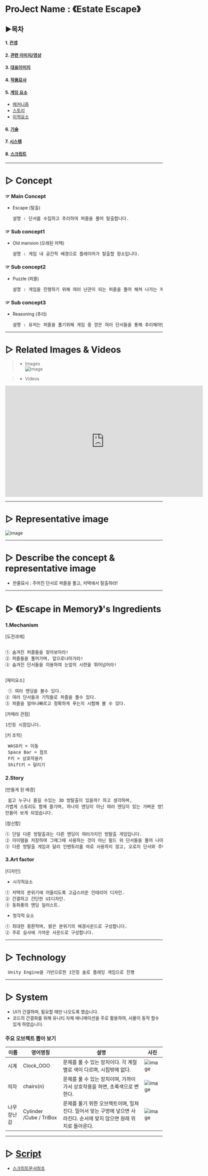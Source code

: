 # ProJect Name : 《Estate Escape》

## ▶목차
#### 1. [컨셉](#-concept)
#### 2. [관련 이미지/영상](#-related-images--videos)
#### 3. [대표이미지](#-representative-image)
#### 4. [작품묘사](#-describe-the-concept--representative-image)
#### 5. [게임 요소](#-escape-to-memorys-ingredients)
   - [메커니즘](#1mechanism)
   - [스토리](#2story)
   - [미적요소](#3art-factor)   
       
#### 6. [기술](#-technology)
#### 7. [시스템](#-system)
#### 8. [스크립트](#-script)

_________________________________________________________________________________
    
# ▷ Concept
### ☞ Main Concept
 - Escape (탈출)
   <pre>설명 : 단서를 수집하고 추리하여 퍼즐을 풀어 탈출합니다.</pre>    
			
### ☞ Sub concept1
 - Old mansion (오래된 저택)
     <pre>설명 : 게임 내 공간적 배경으로 플레이어가 탈출할 장소입니다.</pre>     
			
### ☞ Sub concept2
 - Puzzle (퍼즐)
     <pre>설명 : 게임을 진행하기 위해 여러 난관이 되는 퍼즐을 풀어 해쳐 나가는 게임입니다.</pre>        
			
### ☞ Sub concept3
 - Reasoning (추리)
     <pre>설명 : 유저는 퍼즐을 풀기위해 게임 중 얻은 여러 단서들을 통해 추리해야만 합니다.</pre>

    
-------------------------------------------------------------------------------
    
# ▷ Related Images & Videos

> - Images   
![image](https://user-images.githubusercontent.com/63893895/168222054-f4a2e242-9197-4217-850a-7210e88acf29.png)

   
> - Videos   
 <iframe width="632" height="356" src="https://www.youtube.com/embed/-pHsFDiRqOM" title="YouTube video player" frameborder="0" allow="accelerometer; autoplay; clipboard-write; encrypted-media; gyroscope; picture-in-picture" allowfullscreen></iframe> 
  
------------------------------------------------------------------------------

# ▷ Representative image
![image](https://user-images.githubusercontent.com/63893895/139111967-f8332f51-23b3-49bc-9e1b-6a987f91a88b.png)

------------------------------------------------------------------------------

# ▷ Describe the concept & representative image
  - 한줄묘사 :  주어진 단서로 퍼즐을 풀고, 저택에서 탈출하라!
------------------------------------------------------------------------------    

# ▷ 《Escape in Memory》's Ingredients
### 1.Mechanism    
  [도전과제]    
  <pre> 
① 숨겨진 퍼즐들을 찾아보아라!
② 퍼즐들을 풀어가며, 앞으로나아가라!
③ 숨겨진 단서들을 이용하여 눈앞의 시련을 뛰어넘어라!

</pre>   

  [재미요소]   
<pre> ① 여러 엔딩을 볼수 있다.
② 여러 단서들과 기믹들로 퍼즐을 풀수 있다.
③ 퍼즐을 얼마나빠르고 정확하게 푸는지 시험해 볼 수 있다.</pre>    
 
  [카메라 관점]
<pre>1인칭 시점입니다.</pre>
  
  [키 조작]
  <pre> WASD키 = 이동
 Space Bar = 점프
 F키 = 상호작용키
 Shift키 = 달리기</pre>

### 2.Story
  [만들게 된 배경]
  <pre> 쉽고 누구나 즐길 수있는 3D 방탈출이 있을까? 하고 생각하며,
가볍게 스토리도 함께 즐기며, 하나의 엔딩이 아닌 여러 엔딩이 있는 가벼운 방탈출을 생각해내어
만들어 보게 되었습니다.</pre>

 [참신함]
 <pre>① 단일 다른 방탈출과는 다른 엔딩이 여러가지인 방탈출 게임입니다.
② 아이템을 저장하여 그때그때 사용하는 것이 아닌 필드 위 단서들을 풀어 나아가며, 상호작용을 하여 퍼즐을 해결해야합니다.
③ 다른 방탈출 게임과 달리 인벤토리를 따로 사용하지 않고, 오로지 단서와 주어진 문제를 해결 하도록 게임이 배치되어있습니다.
</pre>

### 3.Art factor
 [디자인]
 - 시각적요소 
 <pre>① 저택의 분위기에 어울리도록 고급스러운 인테리어 디자인.
② 간결하고 간단한 UI디자인.
③ 동화풍의 엔딩 일러스트. </pre>    

 - 청각적 요소    
 <pre>① 최대한 몽환적며, 밝은 분위기의 배경사운드로 구성합니다.
② 주로 실사에 가까운 사운드로 구성합니다. </pre>

------------------------------------------------------------------------------   

# ▷ Technology
<pre> Unity Engine을 기반으로한 1인칭 솔로 플레잉 게임으로 진행</pre> 

------------------------------------------------------------------------------     

# ▷ System
 - UI가 간결하며, 필요할 때만 나오도록 했습니다.
 - 코드의 간결화를 위해 유니티 자체 애니메이션을 주로 활용하여, 사물이 동작 할수 있게 하였습니다.

### 주요 오브젝트 뽑아 보기

|이름|영어명칭|설명|사진|
|------|----|----|----|
|시계|Clock_OOO|문제를 풀 수 있는 장치이다. 각 계절별로 색이 다르며, 시침밖에 없다. |![image](https://user-images.githubusercontent.com/63893895/172744446-40610b9f-4c0f-4acf-8a35-6cc6a027c242.png)|
|의자|chairs(n)|문제를 풀 수 있는 장치이며, 가까이 가서 상호작용을 하면, 초록색으로 변한다.|![image](https://user-images.githubusercontent.com/63893895/172744749-e08b6cb5-892b-407d-b4d5-f7db0e7c7a45.png)|
|나무 장난감| Cylinder /Cube / TriBox|문제를 풀기 위한 오브젝트이며, 밀쳐진다. 밀어서 맞는 구멍에 넣으면 사라진다. 순서에 맞지 않으면 원래 위치로 돌아온다.|![image](https://user-images.githubusercontent.com/63893895/172746297-87503127-a340-4012-ae5e-410e729bfcae.png)|

------------------------------------------------------------------------------     

# ▷ [Script](/Script.md)
   - [스크립트문서참조](/Script.md)
  
